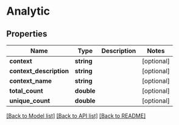 # Analytic

## Properties
Name | Type | Description | Notes
------------ | ------------- | ------------- | -------------
**context** | **string** |  | [optional] 
**context_description** | **string** |  | [optional] 
**context_name** | **string** |  | [optional] 
**total_count** | **double** |  | [optional] 
**unique_count** | **double** |  | [optional] 

[[Back to Model list]](../README.md#documentation-for-models) [[Back to API list]](../README.md#documentation-for-api-endpoints) [[Back to README]](../README.md)


